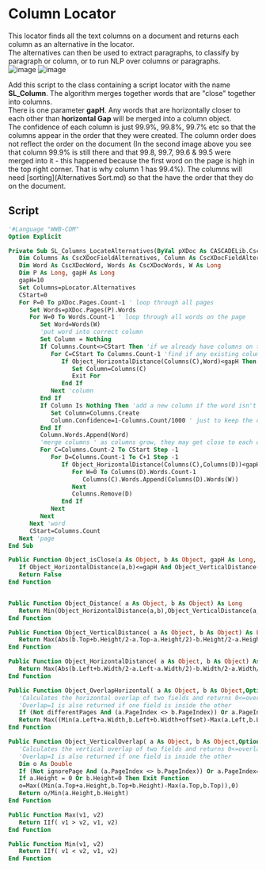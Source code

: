 # Column Locator
This locator finds all the text columns on a document and returns each column as an alternative in the locator.  
The alternatives can then be used to extract paragraphs, to classify by paragraph or column, or to run NLP over columns or paragraphs.  
![image](https://user-images.githubusercontent.com/47416964/104158346-7037ed00-53ed-11eb-80ee-746cc475bd8a.png)
![image](https://user-images.githubusercontent.com/47416964/104158379-8a71cb00-53ed-11eb-8748-5a72e7b6e94a.png)

Add this script to the class containing a script locator with the name **SL_Column**.
The algorithm merges together words that are "close" together into columns.  
There is one parameter **gapH**. Any words that are horizontally closer to each other than **horizontal Gap** will be merged into a column object.  
The confidence of each column is just 99.9%, 99.8%, 99.7% etc so that the columns appear in the order that they were created. The column order does not reflect the order on the document (In the second image above you see that column 99.9% is still there and that 99.8, 99.7, 99.6 & 99.5 were merged into it - this happened because the first word on the page is high in the top right corner. That is why column 1 has 99.4%). The columns will need [sorting](Alternatives Sort.md) so that the have the order that they do on the document.

## Script
```vb
'#Language "WWB-COM"
Option Explicit

Private Sub SL_Columns_LocateAlternatives(ByVal pXDoc As CASCADELib.CscXDocument, ByVal pLocator As CASCADELib.CscXDocField)
   Dim Columns As CscXDocFieldAlternatives, Column As CscXDocFieldAlternative, C As Long, CStart As Long, CEnd As Long, D As Long
   Dim Word As CscXDocWord, Words As CscXDocWords, W As Long
   Dim P As Long, gapH As Long
   gapH=10
   Set Columns=pLocator.Alternatives
   CStart=0
   For P=0 To pXDoc.Pages.Count-1 ' loop through all pages
      Set Words=pXDoc.Pages(P).Words
      For W=0 To Words.Count-1 ' loop through all words on the page
         Set Word=Words(W)
         'put word into correct column
         Set Column = Nothing
         If Columns.Count<>CStart Then 'if we already have columns on this page
            For C=CStart To Columns.Count-1 'find if any existing column is "above" the word
               If Object_HorizontalDistance(Columns(C),Word)<gapH Then
                  Set Column=Columns(C)
                  Exit For
               End If
            Next 'column
         End If
         If Column Is Nothing Then 'add a new column if the word isn't "close" to an existing column
            Set Column=Columns.Create
            Column.Confidence=1-Columns.Count/1000 ' just to keep the columns in order of creation
         End If
         Column.Words.Append(Word)
         'merge columns ' as columns grow, they may get close to each other - this merges "sub"-columns.
         For C=Columns.Count-2 To CStart Step -1
            For D=Columns.Count-1 To C+1 Step -1
               If Object_HorizontalDistance(Columns(C),Columns(D))<gapH Then
                  For W=0 To Columns(D).Words.Count-1
                     Columns(C).Words.Append(Columns(D).Words(W))
                  Next
                  Columns.Remove(D)
               End If
            Next
         Next
      Next 'word
      CStart=Columns.Count
   Next 'page
End Sub

Public Function Object_isClose(a As Object, b As Object, gapH As Long, gapV As Long) As Boolean
   If Object_HorizontalDistance(a,b)<=gapH And Object_VerticalDistance(a,b)<gapV Then Return True
   Return False
End Function


Public Function Object_Distance( a As Object, b As Object) As Long
   Return Min(Object_HorizontalDistance(a,b),Object_VerticalDistance(a,b))
End Function

Public Function Object_VerticalDistance( a As Object, b As Object) As Long
   Return Max(Abs(b.Top+b.Height/2-a.Top-a.Height/2)-b.Height/2-a.Height/2,0)
End Function

Public Function Object_HorizontalDistance( a As Object, b As Object) As Long
   Return Max(Abs(b.Left+b.Width/2-a.Left-a.Width/2)-b.Width/2-a.Width/2,0)
End Function

Public Function Object_OverlapHorizontal( a As Object, b As Object,Optional offset As Long=0,Optional differentPages As Boolean=False) As Double
   'Calculates the horizontal overlap of two fields and returns 0<=overlap<=1
   'Overlap=1 is also returned if one field is inside the other
   If (Not differentPages And (a.PageIndex <> b.PageIndex)) Or a.PageIndex=-1 Or a.Width = 0 Or b.Width=0 Then Return 0
   Return Max((Min(a.Left+a.Width,b.Left+b.Width+offset)-Max(a.Left,b.Left+offset)),0)/Min(a.Width,b.Width)
End Function

Public Function Object_VerticalOverlap( a As Object, b As Object,Optional ignorePage As Boolean=False) As Double
   'Calculates the vertical overlap of two fields and returns 0<=overlap<=1
   'Overlap=1 is also returned if one field is inside the other
   Dim o As Double
   If (Not ignorePage And (a.PageIndex <> b.PageIndex)) Or a.PageIndex=-1 Then Exit Function
   If a.Height = 0 Or b.Height=0 Then Exit Function
   o=Max((Min(a.Top+a.Height,b.Top+b.Height)-Max(a.Top,b.Top)),0)
   Return o/Min(a.Height,b.Height)
End Function

Public Function Max(v1, v2)
   Return IIf( v1 > v2, v1, v2)
End Function

Public Function Min(v1, v2)
   Return IIf( v1 < v2, v1, v2)
End Function
```
